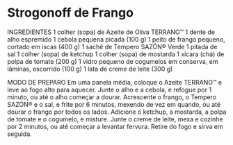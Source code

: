 # Strogonoff de Frango

INGREDIENTES
1 colher (sopa) de Azeite de Oliva TERRANO™
1 dente de alho espremido
1 cebola pequena picada (100 g)
1 peito de frango pequeno, cortado em iscas (400 g)
1 sachê de Tempero SAZÓN® Verde
1 pitada de sal
1 colher (sopa) de ketchup
1 colher (sopa) de mostarda
1 xícara (chá) de polpa de tomate (200 g)
1 vidro pequeno de cogumelos em conserva, em lâminas, escorrido (100 g)
1 lata de creme de leite (300 g)

MODO DE PREPARO
Em uma panela média, coloque o Azeite TERRANO™ e leve ao fogo alto para aquecer. Junte o alho e a cebola, e refogue por 1 minuto, ou até o alho começar a dourar. Acrescente o frango, o Tempero SAZÓN® e o sal, e frite por 6 minutos, mexendo de vez em quando, ou até dourar o frango por todos os lados.
Adicione o ketchup, a mostarda, a polpa de tomate e o cogumelo, e misture. Junte o creme de leite, mexa e cozinhe por 2 minutos, ou até começar a levantar fervura.
Retire do fogo e sirva em seguida.